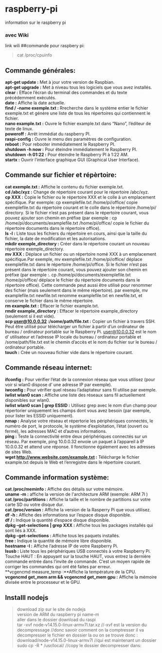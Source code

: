 # raspberry-pi
information sur le raspberry pi
### avec Wiki
link wili
##commande pour raspbery pi:  
>cat /proc/cpuinfo  
## Commande générales:  
**apt-get update :** Met à jour votre version de Raspbian.  
**apt-get upgrade :** Met à niveau tous les logiciels que vous avez installés.  
**clear :** Efface l’écran du terminal des commandes et du texte précédemment exécutés.  
**date :** Affiche la date actuelle.  
**find / -name exemple.txt :** Rrecherche dans le système entier le fichier exemple.txt et génère une liste de tous les répertoires qui contiennent le fichier.  
**nano example.txt :** Ouvre le fichier example.txt dans “Nano”, l’éditeur de texte de linux.  
**poweroff :** Arrêt immédiat du raspberry PI.  
**raspi-config :** Ouvre le menu des paramètres de configuration.  
**reboot :** Pour rebooter immédiatement le Raspberry PI.  
**shutdown -h now :** Pour éteindre immédiatement le Raspberry PI.  
**shutdown -h 01:22 :** Pour éteindre le Raspberry PI à 1:22 AM.  
**startx :** Ouvrir l’interface graphique GUI (Graphical User Interface).  
## Commande sur fichier et répèrtoire:  
**cat exemple.txt :** Affiche le contenu du fichier exemple.txt.  
**cd /abc/xyz :** Change de répertoire courant pour le répertoire /abc/xyz.  
**cp XXX :** Copie le fichier ou le répertoire XXX et le colle à un emplacement spécifique. Par exemple: cp exemplefile.txt /home/pi/office/ copie exemplefile.txt du répertoire courant et le colle dans le répertoire /home/pi/ directory. Si le fichier n’est pas présent dans le répertoire courant, vous pouvez ajouter son chemin en préfixe (par exemple : cp /home/pi/documents/examplefile.txt /home/pi/office/ copie le fichier du répertoire documents dans le répertoire office).  
**ls -l :** Liste tous les fichiers du répertoire en cours, ainsi que la taille du fichier, la date de modification et les autorisations.  
**mkdir exemple_directory :** Créer dans le répertoire courant un nouveau répertoire exemple_directory.  
**mv XXX :** Déplace un fichier ou un répertoire nomé XXX à un emplacement spécifique.Par exemple, mv exemplefile.txt /home/pi/office/ déplace exemplefile.txt dans le répertoire /home/pi/office. Si le fichier n’est pas présent dans le répertoire courant, vous pouvez ajouter son chemin en préfixe (par exemple :. cp /home/pi/documents/exemplefile.txt /home/pi/office/ déplace le fichier du répertoire documents dans le répertoire office). Cette commande peut aussi être utilisé pour renommer des fichier (mais seulement dans le même répertoire). par exemple, mv examplefile.txt newfile.txt renomme examplefile.txt en newfile.txt, et conserve le fichier dans le même répertoire.  
**rm example.txt :** Effacer le fichier example.txt.  
**rmdir example_directory :** Effacer le répertoire example_directory (seulement si il est vide).  
**scp user@10.0.0.32 :/some/path/file.txt :** Copier un fichier à travers SSH. Peut être utilisé pour télécharger un fichier à partir d’un ordinateur de bureau / ordinateur portable sur le Raspberry Pi. user@10.0.0.32 est le nom d’ utilisateur et l’adresse IP locale du bureau / ordinateur portable et /some/path/file.txt est le chemin d’accès et le nom du fichier sur le bureau / ordinateur portable.  
**touch :** Crée un nouveau fichier vide dans le répertoire courant.  
## Commande réseau internet:  
**ifconfig :** Pour vérifier l’état de la connexion réseau que vous utilisez (pour voir si wlan0 dispose d’ une adresse IP par exemple).  
**iwconfig :** Pour vérifier quel réseau l’adaptateur sans fil utilise par exemple.  
**iwlist wlan0 scan :** Affiche une liste des réseaux sans fil actuellement disponibles sur wlan0.  
**iwlist wlan0 scan | grep ESSID :** Utilisez grep avec le nom d’un champ pour répertorier uniquement les champs dont vous avez besoin (par exemple, pour lister les ESSID uniquement).  
**nmap :** Analyse votre réseau et répertorie les périphériques connectés, le numéro de port, le protocole, le système d’exploitation, l’état (ouvert ou fermé), les adresses MAC et d’autres informations.  
**ping :** Teste la connectivité entre deux périphériques connectés sur un réseau. Par exemple, ping 10.0.0.32 envoie un paquet à l’appareil à IP 10.0.0.32 et attend une réponse. Il fonctionne également avec les adresses de sites Web.  
**wget http://www.website.com/example.txt :** Télécharge le fichier example.txt depuis le Web et l’enregistre dans le répertoire courant.  

## Commande information système:  

**cat /proc/meminfo :** Affiche des détails sur votre mémoire.  
**uname -m :** affiche la version de l'architecture ARM (exemple: ARM 7l )    
**cat /proc/partitions :** Affiche la taille et le nombre de partitions sur votre carte SD ou votre disque dur.  
**cat /proc/version :** Affiche la version de la Rasperry Pi que vous utilisez.  
**df -h :** Affiche des informations sur l’espace disque disponible.  
**df / :** Indique la quantité d’espace disque disponible.  
**dpkg –get-selections | grep XXX :** Affiche tous les packages installés qui sont liés à XXX.  
**dpkg –get-selections :** Affiche tous les paquets installés.  
**free :** Indique la quantité de mémoire libre disponible.  
**hostname -I :** Affiche l’adresse IP de votre Raspberry Pi.  
**lsusb :** Liste tous les périphériques USB connectés à votre Raspberry Pi.  
Touche HAUT : En appuyant sur la touche HAUT, vous entrez la dernière commande entrée dans l’invite de commande. C’est un moyen rapide de corriger les commandes qui ont été faites par erreur.  
**vcgencmd measure_temp :**Affiche la température de la CPU.  
**vcgencmd get_mem arm && vcgencmd get_mem gpu :** Affiche la mémoire divisée entre le processeur et le GPU.  

## Installl nodejs  
>download zip sur le site de nodejs  
>version de ARM du raspberry pi name-m  
>aller dans le dossier download du raspi  
> tar -xvf node-v14.15.0-linux-armv7l.tar.xz  //-xvf est la version du decompressage //donc savoir comment on la comptresser
>il va decompresser le fichier en dossier la ou on se trouve donc : download/node-v14.15.0-linux-armv7l //qui est maintenant un dossier 
>sudo cp -R * /usr/local/  //copy le dossier decompresser dans:  



